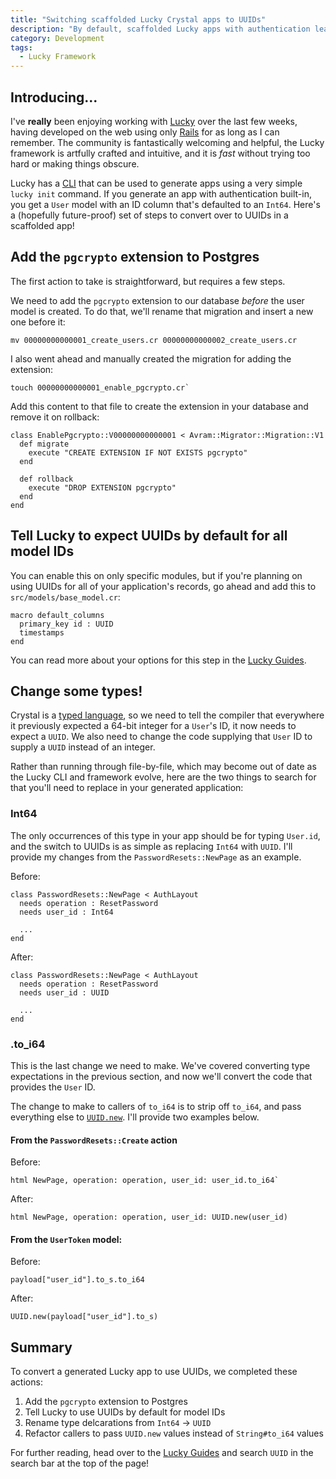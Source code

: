 ```yaml
---
title: "Switching scaffolded Lucky Crystal apps to UUIDs"
description: "By default, scaffolded Lucky apps with authentication lean on `Int64` types for user IDs, but there's often a compelling case for switching to UUIDs from the get-go."
category: Development
tags:
  - Lucky Framework
---
```


## Introducing...

I've **really** been enjoying working with [Lucky](https://github.com/luckyframework/lucky) over the last few weeks, having developed on the web using only [Rails](https://github.com/rails/rails) for as long as I can remember. The community is fantastically welcoming and helpful, the Lucky framework is artfully crafted and intuitive, and it is _fast_ without trying too hard or making things obscure.

Lucky has a [CLI](https://github.com/luckyframework/lucky_cli) that can be used to generate apps using a very simple `lucky init` command. If you generate an app with authentication built-in, you get a `User` model with an ID column that's defaulted to an `Int64`. Here's a (hopefully future-proof) set of steps to convert over to UUIDs in a scaffolded app!

## Add the `pgcrypto` extension to Postgres

The first action to take is straightforward, but requires a few steps.

We need to add the `pgcrypto` extension to our database _before_ the user model is created. To do that, we'll rename that migration and insert a new one before it:

```shell
mv 00000000000001_create_users.cr 00000000000002_create_users.cr
```

I also went ahead and manually created the migration for adding the extension:

```shell
touch 00000000000001_enable_pgcrypto.cr`
```

Add this content to that file to create the extension in your database and remove it on rollback:

```crystal
class EnablePgcrypto::V00000000000001 < Avram::Migrator::Migration::V1
  def migrate
    execute "CREATE EXTENSION IF NOT EXISTS pgcrypto"
  end

  def rollback
    execute "DROP EXTENSION pgcrypto"
  end
end
```

## Tell Lucky to expect UUIDs by default for all model IDs

You can enable this on only specific modules, but if you're planning on using UUIDs for all of your application's records, go ahead and add this to `src/models/base_model.cr`:

```crystal
macro default_columns
  primary_key id : UUID
  timestamps
end
```

You can read more about your options for this step in the [Lucky Guides](https://luckyframework.org/guides/database/models#setting-the-primary-key).

## Change some types!

Crystal is a [typed language](https://en.wikipedia.org/wiki/Type_system), so we need to tell the compiler that everywhere it previously expected a 64-bit integer for a `User`'s ID, it now needs to expect a `UUID`. We also need to change the code supplying that `User` ID to supply a `UUID` instead of an integer.

Rather than running through file-by-file, which may become out of date as the Lucky CLI and framework evolve, here are the two things to search for that you'll need to replace in your generated application:

### Int64

The only occurrences of this type in your app should be for typing `User.id`, and the switch to UUIDs is as simple as replacing `Int64` with `UUID`. I'll provide my changes from the `PasswordResets::NewPage` as an example.

Before:

```crystal
class PasswordResets::NewPage < AuthLayout
  needs operation : ResetPassword
  needs user_id : Int64

  ...
end
```

After:

```crystal
class PasswordResets::NewPage < AuthLayout
  needs operation : ResetPassword
  needs user_id : UUID

  ...
end
```

### .to_i64

This is the last change we need to make. We've covered converting type expectations in the previous section, and now we'll convert the code that provides the `User` ID.

The change to make to callers of `to_i64` is to strip off `to_i64`, and pass everything else to [`UUID.new`](<https://crystal-lang.org/api/0.35.1/UUID.html#new(value:String,variant=nil,version=nil)-class-method>). I'll provide two examples below.

#### From the `PasswordResets::Create` action

Before:

```crystal
html NewPage, operation: operation, user_id: user_id.to_i64`
```

After:

```crystal
html NewPage, operation: operation, user_id: UUID.new(user_id)
```

#### From the `UserToken` model:

Before:

```crystal
payload["user_id"].to_s.to_i64
```

After:

```crystal
UUID.new(payload["user_id"].to_s)
```

## Summary

To convert a generated Lucky app to use UUIDs, we completed these actions:

1. Add the `pgcrypto` extension to Postgres
1. Tell Lucky to use UUIDs by default for model IDs
1. Rename type delcarations from `Int64` -> `UUID`
1. Refactor callers to pass `UUID.new` values instead of `String#to_i64` values

For further reading, head over to the [Lucky Guides](https://luckyframework.org/) and search `UUID` in the search bar at the top of the page!
